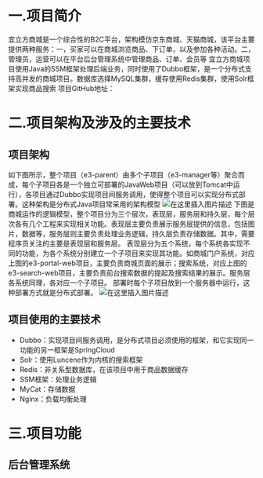 # 一.项目简介
宜立方商城是一个综合性的B2C平台，架构模仿京东商城、天猫商城，该平台主要提供两种服务：一，买家可以在商城浏览商品、下订单，以及参加各种活动。二，管理员，运营可以在平台后台管理系统中管理商品、订单、会员等
宜立方商城项目使用Java的SSM框架处理后端业务，同时使用了Dubbo框架，是一个分布式支持高并发的商城项目。数据库选择MySQL集群，缓存使用Redis集群，使用Solr框架实现商品搜索
项目GitHub地址：
# 二.项目架构及涉及的主要技术
## 项目架构
如下图所示，整个项目（e3-parent）由多个子项目（e3-manager等）聚合而成，每个子项目各是一个独立可部署的JavaWeb项目（可以放到Tomcat中运行），各项目通过Dubbo实现项目间服务调用，使得整个项目可以实现分布式部署。这种架构是分布式Java项目常采用的架构模型
![在这里插入图片描述](https://img-blog.csdnimg.cn/20181228200929662.PNG?x-oss-process=image/watermark,type_ZmFuZ3poZW5naGVpdGk,shadow_10,text_aHR0cHM6Ly9ibG9nLmNzZG4ubmV0L2VhZ2xldW5pdmVyc2l0eWV5ZQ==,size_16,color_FFFFFF,t_70)
下图是商城运作的逻辑模型，整个项目分为三个层次，表现层，服务层和持久层，每个层次各有几个工程来实现相关功能。表现层主要负责展示服务层提供的信息，包括图片，数据等，服务层则主要负责处理业务逻辑，持久层负责存储数据。其中，需要程序员关注的主要是表现层和服务层。
表现层分为五个系统，每个系统各实现不同的功能，为各个系统分别建立一个子项目来实现其功能。如商城门户系统，对应上图的e3-portal-web项目，主要负责商城页面的展示；搜索系统，对应上图的e3-search-web项目，主要负责前台搜索数据的提起及搜索结果的展示。服务层各系统同理，各对应一个子项目。
部署时每个子项目放到一个服务器中运行，这种部署方式就是分布式部署。
![在这里插入图片描述](https://img-blog.csdnimg.cn/2018122819595899.PNG?x-oss-process=image/watermark,type_ZmFuZ3poZW5naGVpdGk,shadow_10,text_aHR0cHM6Ly9ibG9nLmNzZG4ubmV0L2VhZ2xldW5pdmVyc2l0eWV5ZQ==,size_16,color_FFFFFF,t_70)
## 项目使用的主要技术

 - Dubbo：实现项目间服务调用，是分布式项目必须使用的框架，和它实现同一功能的另一框架是SpringCloud
 - Solr：使用Luncene作为内核的搜索框架
 - Redis：非关系型数据库，在该项目中用于商品数据缓存
 - SSM框架：处理业务逻辑
 - MyCat：存储数据
 - Nginx：负载均衡处理
# 三.项目功能
## 后台管理系统
